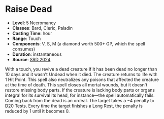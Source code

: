# Raise Dead

- **Level**: 5 Necromancy
- **Classes**: Bard, Cleric, Paladin
- **Casting Time**: hour
- **Range**: Touch
- **Components**: V, S, M (a diamond worth 500+ GP, which the spell consumes)
- **Duration**: instantaneous
- **Source**: [SRD 2024](../../../srds/SRD_2024.pdf)

With a touch, you revive a dead creature if it has been dead no longer than 10 days and it wasn't Undead when it died. The creature returns to life with 1 Hit Point. This spell also neutralizes any poisons that affected the creature at the time of death. This spell closes all mortal wounds, but it doesn't restore missing body parts. If the creature is lacking body parts or organs integral for its survival its head, for instance—the spell automatically fails. Coming back from the dead is an ordeal. The target takes a −4 penalty to D20 Tests. Every time the target finishes a Long Rest, the penalty is reduced by 1 until it becomes 0.

